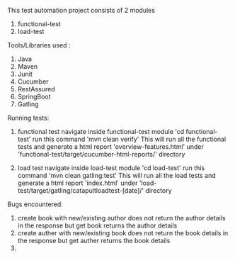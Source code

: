 This test automation project consists of 2 modules
1. functional-test
2. load-test

Tools/Libraries used :
1. Java
2. Maven
3. Junit
4. Cucumber
5. RestAssured
6. SpringBoot
7. Gatling

Running tests:
1. functional test
   navigate inside functional-test module 'cd functional-test'
   run this command 'mvn clean verify'
   This will run all the functional tests and generate a html report 'overview-features.html' under 'functional-test/target/cucumber-html-reports/' directory

2. load test
   navigate inside load-test module 'cd load-test'
   run this command 'mvn clean gatling:test'
   This will run all the load tests and generate a html report 'index.html' under 'load-test/target/gatling/catapultloadtest-[date]/' directory


Bugs encountered:
1. create book with new/existing author does not return the author details in the response
but get book returns the author details
2. create auther with new/existing book does not return the book details in the response
   but get auther returns the book details
3. 